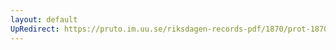 ```yaml
---
layout: default
UpRedirect: https://pruto.im.uu.se/riksdagen-records-pdf/1870/prot-1870--fk--413.pdf
---
```

